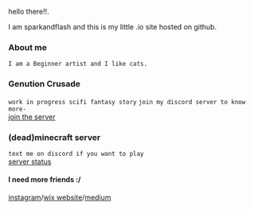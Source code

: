 

hello there!!.

I am sparkandflash and this is my little .io site hosted on github.

### About me
``I am a Beginner artist and I like cats.``

### Genution Crusade

```work in progress scifi fantasy story```
```join my discord server to know more-```<br>
[join the server](https://discord.gg/pJXNr9e)<br>

### (dead)minecraft server 
```text me on discord if you want to play```<br>
[server status](https://sparkandflash.aternos.me/)

#### I need more friends :/
[instagram](https://www.instagram.com/spark.and.flash/)/[wix website](https://phegde04.wixsite.com/sparkandflash/)/[medium](https://medium.com/@pratheeksha)
